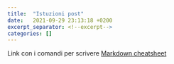 ```yaml
---
title:  "Istuzioni post"
date:   2021-09-29 23:13:18 +0200
excerpt_separator: <!--excerpt-->
categories: []
---
```


<!--excerpt-->

Link con i comandi per scrivere
[Markdown cheatsheet](https://www.markdownguide.org/cheat-sheet/)


